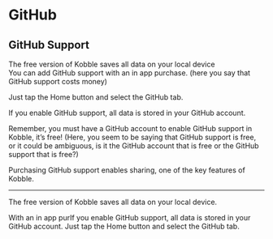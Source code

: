 # GitHub
## GitHub Support

The free version of Kobble saves all data on your local device   
You can add GitHub support with an in app purchase. (here you say that GitHub support costs money)

Just tap the Home button and select the GitHub tab.

If you enable GitHub support, all data is stored in your GitHub account.

Remember, you must have a GitHub account to enable GitHub support in Kobble, it’s free! (Here, you seem to be saying that GitHub support is free, or it could be ambiguous, is it the GitHub account that is free or the GitHub support that is free?)

Purchasing GitHub support enables sharing, one of the key features of Kobble.

***

The free version of Kobble saves all data on your local device. 

With an in app purIf you enable GitHub support, all data is stored in your GitHub account. Just tap the Home button and select the GitHub tab.